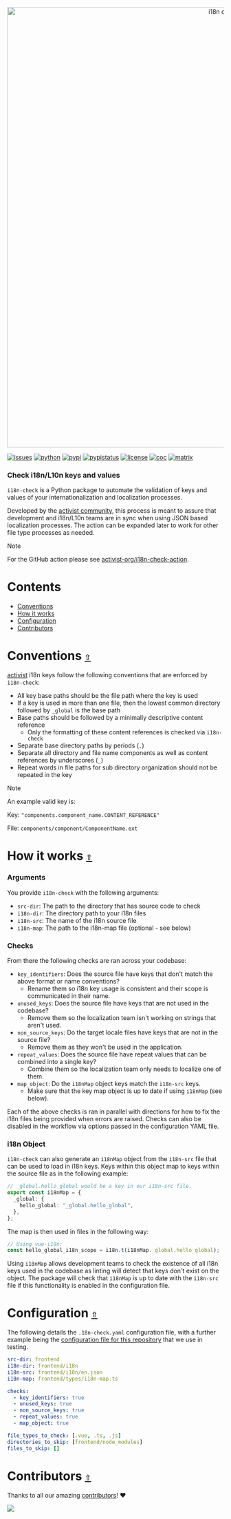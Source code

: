 <div align="center">
  <a href="https://github.com/activist-org/i18n-check"><img src="https://raw.githubusercontent.com/activist-org/i18n-check/main/.github/resources/i18nCheckGitHubBanner.png" width=1024 alt="i18n check logo"></a>
</div>

[![issues](https://img.shields.io/github/issues/activist-org/i18n-check?label=%20&logo=github)](https://github.com/activist-org/i18n-check/issues)
[![python](https://img.shields.io/badge/Python-4B8BBE.svg?logo=python&logoColor=ffffff)](https://github.com/activist-org/i18n-check/blob/main/CONTRIBUTING.md)
[![pypi](https://img.shields.io/pypi/v/i18n-check.svg?label=%20&color=4B8BBE)](https://pypi.org/project/i18n-check/)
[![pypistatus](https://img.shields.io/pypi/status/i18n-check.svg?label=%20)](https://pypi.org/project/i18n-check/)
[![license](https://img.shields.io/github/license/activist-org/i18n-check.svg?label=%20)](https://github.com/activist-org/i18n-check/blob/main/LICENSE.txt)
[![coc](https://img.shields.io/badge/Contributor%20Covenant-ff69b4.svg)](https://github.com/activist-org/i18n-check/blob/main/.github/CODE_OF_CONDUCT.md)
[![matrix](https://img.shields.io/badge/Matrix-000000.svg?logo=matrix&logoColor=ffffff)](https://matrix.to/#/#activist_community:matrix.org)

### Check i18n/L10n keys and values

`i18n-check` is a Python package to automate the validation of keys and values of your internationalization and localization processes.

Developed by the [activist community](https://github.com/activist-org), this process is meant to assure that development and i18n/L10n teams are in sync when using JSON based localization processes. The action can be expanded later to work for other file type processes as needed.

> [!NOTE]
> For the GitHub action please see [activist-org/i18n-check-action](https://github.com/activist-org/i18n-check-action).

<a id="contents"></a>

# **Contents**

- [Conventions](#contentions)
- [How it works](#how-it-works)
- [Configuration](#configuration)
- [Contributors](#contributors)

<a id="conventions"></a>

# Conventions [`⇧`](#contents)

[activist](https://github.com/activist-org/activist) i18n keys follow the following conventions that are enforced by `i18n-check`:

- All key base paths should be the file path where the key is used
- If a key is used in more than one file, then the lowest common directory followed by `_global` is the base path
- Base paths should be followed by a minimally descriptive content reference
  - Only the formatting of these content references is checked via `i18n-check`
- Separate base directory paths by periods (`.`)
- Separate all directory and file name components as well as content references by underscores (`_`)
- Repeat words in file paths for sub directory organization should not be repeated in the key

> [!NOTE]
> An example valid key is:
>
> Key: `"components.component_name.CONTENT_REFERENCE"`
>
> File: `components/component/ComponentName.ext`

<a id="how-it-works"></a>

# How it works [`⇧`](#contents)

### Arguments

You provide `i18n-check` with the following arguments:

- `src-dir`: The path to the directory that has source code to check
- `i18n-dir`: The directory path to your i18n files
- `i18n-src`: The name of the i18n source file
- `i18n-map`: The path to the i18n-map file (optional - see below)

### Checks

From there the following checks are ran across your codebase:

- `key_identifiers`: Does the source file have keys that don't match the above format or name conventions?
  - Rename them so i18n key usage is consistent and their scope is communicated in their name.
- `unused_keys`: Does the source file have keys that are not used in the codebase?
  - Remove them so the localization team isn't working on strings that aren't used.
- `non_source_keys`: Do the target locale files have keys that are not in the source file?
  - Remove them as they won't be used in the application.
- `repeat_values`: Does the source file have repeat values that can be combined into a single key?
  - Combine them so the localization team only needs to localize one of them.
- `map_object`: Do the `i18nMap` object keys match the `i18n-src` keys.
  - Make sure that the key map object is up to date if using `i18nMap` (see below).

Each of the above checks is ran in parallel with directions for how to fix the i18n files being provided when errors are raised. Checks can also be disabled in the workflow via options passed in the configuration YAML file.

### i18n Object

`i18n-check` can also generate an `i18nMap` object from the `i18n-src` file that can be used to load in i18n keys. Keys within this object map to keys within the source file as in the following example:

```ts
// _global.hello_global would be a key in our i18n-src file.
export const i18nMap = {
  _global: {
    hello_global: "_global.hello_global",
  },
};
```

The map is then used in files in the following way:

```ts
// Using vue-i18n:
const hello_global_i18n_scope = i18n.t(i18nMap._global.hello_global);
```

Using `i18nMap` allows development teams to check the existence of all i18n keys used in the codebase as linting will detect that keys don't exist on the object. The package will check that `i18nMap` is up to date with the `i18n-src` file if this functionality is enabled in the configuration file.

<a id="configuration"></a>

# Configuration [`⇧`](#contents)

The following details the `.18n-check.yaml` configuration file, with a further example being the [configuration file for this repository](/.i18n-check.yaml) that we use in testing.

```yaml
src-dir: frontend
i18n-dir: frontend/i18n
i18n-src: frontend/i18n/en.json
i18n-map: frontend/types/i18n-map.ts

checks:
  - key_identifiers: true
  - unused_keys: true
  - non_source_keys: true
  - repeat_values: true
  - map_object: true

file_types_to_check: [.vue, .ts, .js]
directories_to_skip: [frontend/node_modules]
files_to_skip: []
```

<a id="contributors"></a>

# Contributors [`⇧`](#contents)

Thanks to all our amazing [contributors](https://github.com/activist-org/i18n-check/graphs/contributors)! ❤️

<a href="https://github.com/activist-org/i18n-check/graphs/contributors">
  <img src="https://contrib.rocks/image?repo=activist-org/i18n-check" />
</a>
